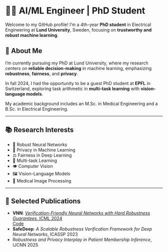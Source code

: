 # 👩‍💻 AI/ML Engineer | PhD Student

Welcome to my GitHub profile! 
I’m a 4th-year **PhD student** in Electrical Engineering at **Lund University**, Sweden, focusing on **trustworthy and robust machine learning**.

## 🔬 About Me

I’m currently pursuing my PhD at Lund University, where my research centers on **reliable decision-making** in machine learning, emphasizing **robustness**, **fairness**, and **privacy**. 

In fall 2024, I had the opportunity to be a guest PhD student at **EPFL** in Switzerland, exploring task arithmetic in **multi-task learning** with **vision-language models**.

My academic background includes an M.Sc. in Medical Engineering and a B.Sc. in Electrical Engineering.

---

## 📚 Research Interests

- 🧠 Robust Neural Networks  
- 🔐 Privacy in Machine Learning  
- ⚖️ Fairness in Deep Learning  
- 🔗 Multi-task Learning  
- 👁️ Computer Vision  
- 🖼️ Vision-Language Models  
- 🧬 Medical Image Processing
 
---

## 📝 Selected Publications

- **VNN**: [*Verification-Friendly Neural Networks with Hard Robustness Guarantees*, ICML 2024](https://openreview.net/pdf?id=gUFufRkzjV)  
  [Code](https://github.com/anahitabn94/VNN) 
- **SafeDeep**: *A Scalable Robustness Verification Framework for Deep Neural Networks*, ICASSP 2023  
- *Robustness and Privacy Interplay in Patient Membership Inference*, IJCNN 2025 

